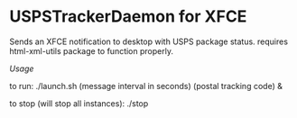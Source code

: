 # USPSTrackerDaemon for XFCE

Sends an XFCE notification to desktop with USPS package status.
requires html-xml-utils package to function properly.

*Usage*

to run:
./launch.sh (message interval in seconds) (postal tracking code) &

to stop (will stop all instances):
./stop

